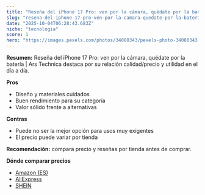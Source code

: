 ```yaml
---
title: "Reseña del iPhone 17 Pro: ven por la cámara, quédate por la batería | Ars Technica"
slug: "resena-del-iphone-17-pro-ven-por-la-camara-quedate-por-la-bateria-ars-technica"
date: "2025-10-04T06:28:43.683Z"
niche: "tecnologia"
score: 1
hero: "https://images.pexels.com/photos/34080343/pexels-photo-34080343.jpeg?auto=compress&cs=tinysrgb&fit=crop&h=627&w=1200&auto=compress&cs=tinysrgb&w=1200&h=675&fit=crop"
---
```


**Resumen:** Reseña del iPhone 17 Pro: ven por la cámara, quédate por la batería | Ars Technica destaca por su relación calidad/precio y utilidad en el día a día.

**Pros**
- Diseño y materiales cuidados
- Buen rendimiento para su categoría
- Valor sólido frente a alternativas

**Contras**
- Puede no ser la mejor opción para usos muy exigentes
- El precio puede variar por tienda

**Recomendación:** compara precio y reseñas por tienda antes de comprar.

**Dónde comparar precios**
- [Amazon (ES)](https://www.amazon.es/s?k=Rese%C3%B1a%20del%20iPhone%2017%20Pro%3A%20ven%20por%20la%20c%C3%A1mara%2C%20qu%C3%A9date%20por%20la%20bater%C3%ADa%20%7C%20Ars%20Technica&tag=teknovashop25-21)
- [AliExpress](https://www.aliexpress.com/wholesale?SearchText=Rese%C3%B1a%20del%20iPhone%2017%20Pro%3A%20ven%20por%20la%20c%C3%A1mara%2C%20qu%C3%A9date%20por%20la%20bater%C3%ADa%20%7C%20Ars%20Technica)
- [SHEIN](https://www.shein.com/pdsearch/Rese%C3%B1a%20del%20iPhone%2017%20Pro%3A%20ven%20por%20la%20c%C3%A1mara%2C%20qu%C3%A9date%20por%20la%20bater%C3%ADa%20%7C%20Ars%20Technica)
